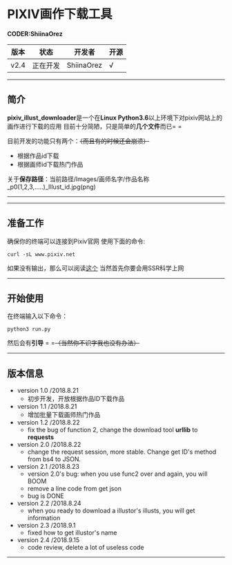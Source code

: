 # PIXIV画作下载工具
**CODER:ShiinaOrez**

|版本|状态|开发者|开源|
|----|----|----|---|
|v2.4|正在开发|ShiinaOrez|√|

-----
## 简介
**pixiv_illust_downloader**是一个在**Linux Python3.6**以上环境下对pixiv网站上的画作进行下载的应用
目前十分简陋，只是简单的**几个文件**而已= =

目前开发的功能只有两个：~~（而且有的时候还会崩溃）~~
+ 根据作品id下载
+ 根据画师id下载热门作品

关于**保存路径**：当前路径/Images/画师名字/作品名称_p0(1,2,3,.....)_Illust_id.jpg(png)

-----

-----
## 准备工作
确保你的终端可以连接到Pixiv官网
使用下面的命令:

	curl -sL www.pixiv.net

如果没有输出，那么可以阅读[这个](https://samzong.me/2017/11/17/howto-use-ssr-on-linux-terminal/)
当然首先你要会用SSR科学上网

-----
## 开始使用
在终端输入以下命令：

	python3 run.py

然后会有**引导** = =~~（当然你不识字我也没有办法）~~

-----
## 版本信息

+ version 1.0   /2018.8.21
	+ 初步开发，开放根据作品ID下载作品
+ version 1.1   /2018.8.21
	+ 增加批量下载画师热门作品
+ version 1.2   /2018.8.22
	+ fix the bug of function 2, change the download tool **urllib** to **requests**
+ version 2.0   /2018.8.22
	+ change the request session, more stable. Change get ID's method from bs4 to JSON.
+ version 2.1   /2018.8.23
	+ version 2.0's bug: when you use func2 over and again, you will BOOM
	+ remove a line code from get json
	+ bug is DONE 
+ version 2.2   /2018.8.24
	+ when you ready to download a illustor's illusts, you will get information
+ version 2.3   /2018.9.1
	+ fixed how to get illustor's name
+ version 2.4   /2018.9.15
	+ code review, delete a lot of useless code

-----
